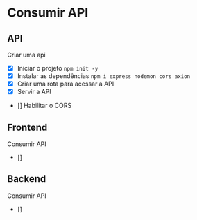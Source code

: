 #   Consumir API


##  API

Criar uma api
-  [x]  Iniciar o projeto `npm init -y`
-  [x]  Instalar as dependências `npm i express nodemon cors axion`
-  [x]  Criar uma rota para acessar a API
-  [x]  Servir a API   <!--com o app.get -->
-  []  Habilitar o CORS
<!-- -  []  Habilitar o nodemon para reiniciar o server -->

##  Frontend
Consumir API

-  []  

##  Backend
Consumir API

-  []  